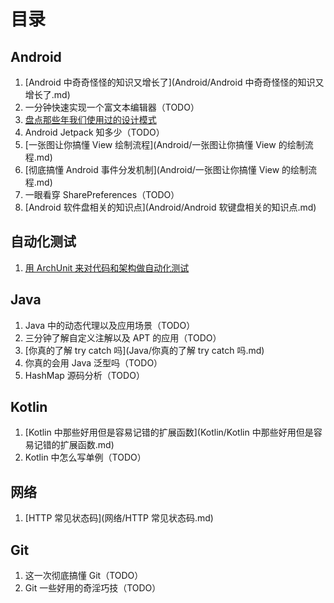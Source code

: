 # 目录

## Android

1. [Android 中奇奇怪怪的知识又增长了](Android/Android 中奇奇怪怪的知识又增长了.md)
2. 一分钟快速实现一个富文本编辑器（TODO）
3. [盘点那些年我们使用过的设计模式](Android/盘点那些年我们使用过的架构模式.md)
4. Android Jetpack 知多少（TODO）
5. [一张图让你搞懂 View 绘制流程](Android/一张图让你搞懂 View 的绘制流程.md)
6. [彻底搞懂 Android 事件分发机制](Android/一张图让你搞懂 View 的绘制流程.md)
7. 一眼看穿 SharePreferences（TODO）
8. [Android 软件盘相关的知识点](Android/Android 软键盘相关的知识点.md)

## 自动化测试

1. [用 ArchUnit 来对代码和架构做自动化测试](自动化测试/使用ArchUnit对你的代码和架构做自动化测试.md)

## Java

1. Java 中的动态代理以及应用场景（TODO）
2. 三分钟了解自定义注解以及 APT 的应用（TODO）
3. [你真的了解 try catch 吗](Java/你真的了解 try catch 吗.md)
4. 你真的会用 Java 泛型吗（TODO）
5. HashMap 源码分析（TODO）

## Kotlin

1. [Kotlin 中那些好用但是容易记错的扩展函数](Kotlin/Kotlin 中那些好用但是容易记错的扩展函数.md)
2. Kotlin 中怎么写单例（TODO）

## 网络

1. [HTTP 常见状态码](网络/HTTP 常见状态码.md)

## Git

1. 这一次彻底搞懂 Git（TODO）
2. Git 一些好用的奇淫巧技（TODO）



